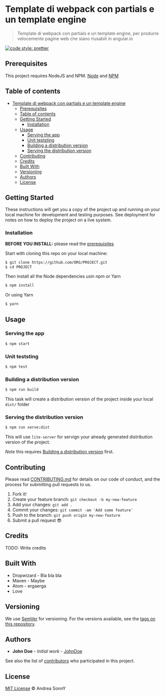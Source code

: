 
# Template di webpack con partials e un template engine

> Template di webpack con partials e un template engine, per produrre velocemente pagine web che siano riusabili in angular.io

[![code style: prettier](https://img.shields.io/badge/code_style-prettier-ff69b4.svg?style=flat-square)](https://github.com/prettier/prettier)

## Prerequisites

This project requires NodeJS and NPM.
[Node](http://nodejs.org/) and [NPM](https://npmjs.org/)

## Table of contents

- [Template di webpack con partials e un template engine](#template-di-webpack-con-partials-e-un-template-engine)
    - [Prerequisites](#prerequisites)
    - [Table of contents](#table-of-contents)
    - [Getting Started](#getting-started)
        - [Installation](#installation)
    - [Usage](#usage)
        - [Serving the app](#serving-the-app)
        - [Unit teststing](#unit-teststing)
        - [Building a distribution version](#building-a-distribution-version)
        - [Serving the distribution version](#serving-the-distribution-version)
    - [Contributing](#contributing)
    - [Credits](#credits)
    - [Built With](#built-with)
    - [Versioning](#versioning)
    - [Authors](#authors)
    - [License](#license)

## Getting Started

These instructions will get you a copy of the project up and running on your local machine for development and testing purposes. See deployment for notes on how to deploy the project on a live system.

### Installation

**BEFORE YOU INSTALL:** please read the [prerequisites](#prerequisites)

Start with cloning this repo on your local machine:

```sh
$ git clone https://github.com/ORG/PROJECT.git
$ cd PROJECT
```

Then install all the Node dependencies usin npm or Yarn

```sh
$ npm install
```

Or using Yarn

```sh
$ yarn
```

## Usage

### Serving the app

```sh
$ npm start
```

### Unit teststing

```sh
$ npm test
```

### Building a distribution version

```sh
$ npm run build
```

This task will create a distribution version of the project
inside your local `dist/` folder

### Serving the distribution version

```sh
$ npm run serve:dist
```

This will use `lite-server` for servign your already
generated distribution version of the project.

*Note* this requires
[Building a distribution version](#building-a-distribution-version) first.

## Contributing

Please read [CONTRIBUTING.md](CONTRIBUTING.md) for details on our code of conduct, and the process for submitting pull requests to us.

1.  Fork it!
1.  Create your feature branch: `git checkout -b my-new-feature`
1.  Add your changes: `git add .`
1.  Commit your changes: `git commit -am 'Add some feature'`
1.  Push to the branch: `git push origin my-new-feature`
1.  Submit a pull request :sunglasses:

## Credits

TODO: Write credits

## Built With

* Dropwizard - Bla bla bla
* Maven - Maybe
* Atom - ergaerga
* Love

## Versioning

We use [SemVer](http://semver.org/) for versioning. For the versions available, see the [tags on this repository](https://github.com/your/project/tags).

## Authors

* **John Doe** - *Initial work* - [JohnDoe](https://github.com/JohnDoe)

See also the list of [contributors](https://github.com/your/project/contributors) who participated in this project.

## License

[MIT License](https://andreasonny.mit-license.org/2017-2018) © Andrea SonnY

```